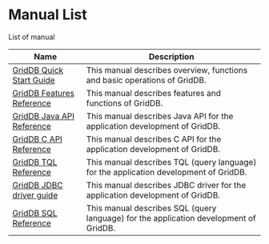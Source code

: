 # Manual List


List of manual

| Name       | Description                 |
|------------|---------------------|
|[GridDB Quick Start Guide](GridDB_QuickStartGuide.md)|This manual describes overview, functions and basic operations of GridDB.  |
|[GridDB Features Reference](GridDB_FeaturesReference.md)| This manual describes features and functions of GridDB. |
|[GridDB Java API Reference](http://griddb.github.io/docs-en/manuals/GridDB_Java_API_Reference.html)|This manual describes Java API for the application development of GridDB.|
|[GridDB C API Reference](http://griddb.github.io/docs-en/manuals/GridDB_C_API_Reference.html)|This manual describes C API for the application development of GridDB.|
|[GridDB TQL Reference](GridDB_TQL_Reference.md)| This manual describes TQL (query language) for the application development of GridDB.|
|[GridDB JDBC driver guide](GridDB_JDBC_Driver_UserGuide.md)| This manual describes JDBC driver for the application development of GridDB. |
|[GridDB SQL Reference](GridDB_SQL_Reference.md)| This manual describes SQL (query language) for the application development of GridDB. |

